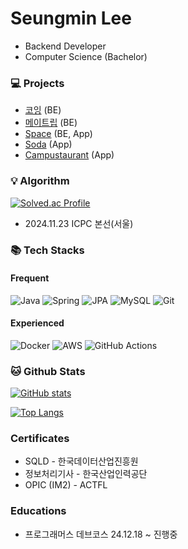 <!--
![header](https://capsule-render.vercel.app/api?type=transparent&color=6082B6&height=100&section=header&text=Seungmin's%20Github&fontSize=60&fontColor=6082B6)
-->

<!--
안녕하세요, 

🔥 개발을 통해 꾸준한 성취감을 얻고싶은 🔥

신입 백엔드 개발자 이승민입니다.
-->

<!--
### Projects
| 프로젝트 | 설명 | 역할 | 주관 | 기간 |
| --- | --- | --- | --- | --- |
| [코잉](https://github.com/prgrms-be-devcourse/NBE4-5-2-Team09) | 코인 대시보드 사이트 | BE | 프로그래머스 | 25.02.27 ~ 25.03.17 |
| [메이트립](https://github.com/dnd-side-project/dnd-11th-1-backend) | 여행 동행 메이트 구인 앱 | BE | DND | 24.06.29 ~ 24.08.24 |
| [Space](https://github.com/min429/space) | 객체탐지를 통한 도서관 자리 관리 시스템 | BE, App | Capstone Design | 24.03.13 ~ 24.10.03 |
| [Soda](https://github.com/min429/Soda) | 청각장애인을 위한 위험감지 및 소리분류 앱 | App | 한국장애인재단 | 23.07.04 ~ 23.10.30 |
| [Campustaurant](https://github.com/min429/Campustaurant) | 대학생을 위한 식사 메이트 앱 | App | CEDC | 22.08.17 ~ 22.11.17 |
-->

# Seungmin Lee
- Backend Developer
- Computer Science (Bachelor)

### 💻 Projects
- [코잉](https://github.com/prgrms-be-devcourse/NBE4-5-2-Team09) (BE)
- [메이트립](https://github.com/dnd-side-project/dnd-11th-1-backend) (BE)
- [Space](https://github.com/min429/space) (BE, App)
- [Soda](https://github.com/min429/Soda) (App)
- [Campustaurant](https://github.com/min429/Campustaurant) (App)

### 💡 Algorithm
[![Solved.ac Profile](http://mazassumnida.wtf/api/v2/generate_badge?boj=lsm990429)](https://solved.ac/lsm990429/)

- 2024.11.23 ICPC 본선(서울)

### 📚 Tech Stacks
#### Frequent
![Java](https://img.shields.io/badge/java-%23ED8B00.svg?style=for-the-badge&logo=openjdk&logoColor=white)
![Spring](https://img.shields.io/badge/spring-%236DB33F.svg?style=for-the-badge&logo=spring&logoColor=white)
![JPA](https://img.shields.io/badge/JPA-59666C?style=for-the-badge&logo=Hibernate&logoColor=white)
![MySQL](https://img.shields.io/badge/mysql-4479A1.svg?style=for-the-badge&logo=mysql&logoColor=white)
![Git](https://img.shields.io/badge/git-%23F05033.svg?style=for-the-badge&logo=git&logoColor=white)

#### Experienced
![Docker](https://img.shields.io/badge/docker-%230db7ed.svg?style=for-the-badge&logo=docker&logoColor=white)
![AWS](https://img.shields.io/badge/AWS-%23FF9900.svg?style=for-the-badge&logo=amazon-aws&logoColor=white)
![GitHub Actions](https://img.shields.io/badge/github%20actions-%232671E5.svg?style=for-the-badge&logo=githubactions&logoColor=white)

### 🐱 Github Stats
[![GitHub stats](https://github-readme-stats.vercel.app/api?username=min429&theme=transparent)](https://github.com/anuraghazra/github-readme-stats)

[![Top Langs](https://github-readme-stats.vercel.app/api/top-langs/?username=min429&theme=transparent&hide=c#.html)](https://github.com/anuraghazra/github-readme-stats)

### Certificates
- SQLD - 한국데이터산업진흥원
- 정보처리기사 - 한국산업인력공단
- OPIC (IM2) - ACTFL

### Educations
- 프로그래머스 데브코스 24.12.18 ~ 진행중
